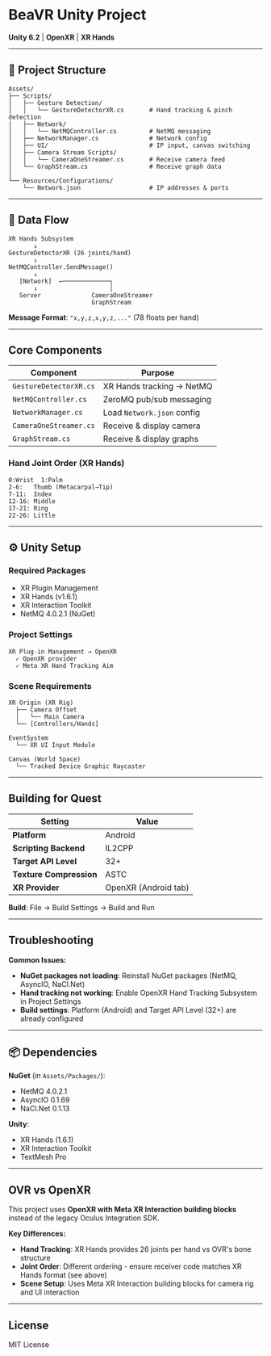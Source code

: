 # BeaVR Unity Project

**Unity 6.2** | **OpenXR** | **XR Hands**

---

## 📁 Project Structure

```
Assets/
├── Scripts/
│   ├── Gesture Detection/
│   │   └── GestureDetectorXR.cs       # Hand tracking & pinch detection
│   ├── Network/
│   │   └── NetMQController.cs         # NetMQ messaging
│   ├── NetworkManager.cs              # Network config
│   ├── UI/                            # IP input, canvas switching
│   ├── Camera Stream Scripts/
│   │   └── CameraOneStreamer.cs       # Receive camera feed
│   └── GraphStream.cs                 # Receive graph data
│
└── Resources/Configurations/
    └── Network.json                   # IP addresses & ports
```

---

## 🔄 Data Flow

```
XR Hands Subsystem
       ↓
GestureDetectorXR (26 joints/hand)
       ↓
NetMQController.SendMessage()
       ↓
   [Network]  ←─────────────┐
       ↓                    │
   Server              CameraOneStreamer
                       GraphStream
```

**Message Format**: `"x,y,z,x,y,z,..."` (78 floats per hand)

---

## Core Components

| Component | Purpose |
|-----------|---------|
| `GestureDetectorXR.cs` | XR Hands tracking → NetMQ |
| `NetMQController.cs` | ZeroMQ pub/sub messaging |
| `NetworkManager.cs` | Load `Network.json` config |
| `CameraOneStreamer.cs` | Receive & display camera |
| `GraphStream.cs` | Receive & display graphs |

### Hand Joint Order (XR Hands)
```
0:Wrist  1:Palm
2-6:   Thumb (Metacarpal→Tip)
7-11:  Index
12-16: Middle
17-21: Ring
22-26: Little
```

---

## ⚙️ Unity Setup

### Required Packages
- XR Plugin Management
- XR Hands (v1.6.1)
- XR Interaction Toolkit
- NetMQ 4.0.2.1 (NuGet)

### Project Settings
```
XR Plug-in Management → OpenXR
  ✓ OpenXR provider
  ✓ Meta XR Hand Tracking Aim
```

### Scene Requirements
```
XR Origin (XR Rig)
  ├── Camera Offset
  │   └── Main Camera
  └── [Controllers/Hands]

EventSystem
  └── XR UI Input Module

Canvas (World Space)
  └── Tracked Device Graphic Raycaster
```

---

## Building for Quest

| Setting | Value |
|---------|-------|
| **Platform** | Android |
| **Scripting Backend** | IL2CPP |
| **Target API Level** | 32+ |
| **Texture Compression** | ASTC |
| **XR Provider** | OpenXR (Android tab) |

**Build**: File → Build Settings → Build and Run

---

## Troubleshooting

**Common Issues:**
- **NuGet packages not loading**: Reinstall NuGet packages (NetMQ, AsyncIO, NaCl.Net)
- **Hand tracking not working**: Enable OpenXR Hand Tracking Subsystem in Project Settings
- **Build settings**: Platform (Android) and Target API Level (32+) are already configured

---

## 📦 Dependencies

**NuGet** (in `Assets/Packages/`):
- NetMQ 4.0.2.1
- AsyncIO 0.1.69
- NaCl.Net 0.1.13

**Unity**:
- XR Hands (1.6.1)
- XR Interaction Toolkit
- TextMesh Pro

---

## OVR vs OpenXR

This project uses **OpenXR with Meta XR Interaction building blocks** instead of the legacy Oculus Integration SDK.

**Key Differences:**
- **Hand Tracking**: XR Hands provides 26 joints per hand vs OVR's bone structure
- **Joint Order**: Different ordering - ensure receiver code matches XR Hands format (see above)
- **Scene Setup**: Uses Meta XR Interaction building blocks for camera rig and UI interaction

---

## License

MIT License
